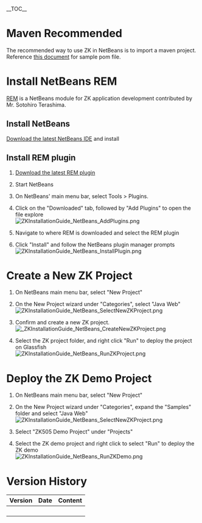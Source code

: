 \_\_TOC\_\_

# Maven Recommended

The recommended way to use ZK in NetBeans is to import a maven project.
Reference [ this
document](ZK_Installation_Guide/Setting_up_IDE/Maven/Resolving_ZK_Framework_Artifacts_via_Maven)
for sample pom file.

# Install NetBeans REM

[REM](http://rem1.sourceforge.net/) is a NetBeans module for ZK
application development contributed by Mr. Sotohiro Terashima.

## Install NetBeans

[Download the latest NetBeans
IDE](https://netbeans.apache.org/download/index.html) and install

## Install REM plugin

1.  [Download the latest REM
    plugin](http://sourceforge.net/projects/rem1/files/)  
      
2.  Start NetBeans  
      
3.  On NetBeans' main menu bar, select Tools \> Plugins.  
      
4.  Click on the "Downloaded" tab, followed by "Add Plugins" to open the
    file explore  
    ![](ZKInstallationGuide_NetBeans_AddPlugins.png "ZKInstallationGuide_NetBeans_AddPlugins.png")  
      
5.  Navigate to where REM is downloaded and select the REM plugin  
      
6.  Click "Install" and follow the NetBeans plugin manager prompts  
    ![](ZKInstallationGuide_NetBeans_InstallPlugin.png "ZKInstallationGuide_NetBeans_InstallPlugin.png")  
      

# Create a New ZK Project

1.  On NetBeans main menu bar, select "New Project"  
      
2.  On the New Project wizard under "Categories", select "Java Web"  
    ![](ZKInstallationGuide_NetBeans_SelectNewZKProject.png "ZKInstallationGuide_NetBeans_SelectNewZKProject.png")  
      
3.  Confirm and create a new ZK project.  
    ![](_ZKInstallationGuide_NetBeans_CreateNewZKProject.png "_ZKInstallationGuide_NetBeans_CreateNewZKProject.png")  
      
4.  Select the ZK project folder, and right click "Run" to deploy the
    project on Glassfish  
    ![](ZKInstallationGuide_NetBeans_RunZKProject.png "ZKInstallationGuide_NetBeans_RunZKProject.png")  
      

# Deploy the ZK Demo Project

1.  On NetBeans main menu bar, select "New Project"  
      
2.  On the New Project wizard under "Categories", expand the "Samples"
    folder and select "Java Web"  
    ![](ZKInstallationGuide_NetBeans_SelectNewZKProject.png "ZKInstallationGuide_NetBeans_SelectNewZKProject.png")  
      
3.  Select "ZK505 Demo Project" under "Projects"  
      
4.  Select the ZK demo project and right click to select "Run" to deploy
    the ZK demo  
    ![](ZKInstallationGuide_NetBeans_RunZKDemo.png "ZKInstallationGuide_NetBeans_RunZKDemo.png")  
      

# Version History

| Version | Date | Content |
|---------|------|---------|
|         |      |         |
